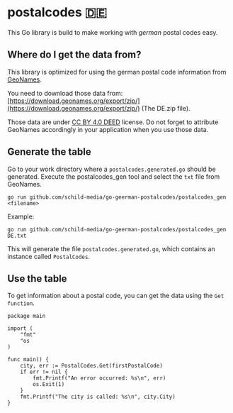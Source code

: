 # postalcodes 🇩🇪

This Go library is build to make working with *german* postal codes easy.

## Where do I get the data from?

This library is optimized for using the german postal code
information from [GeoNames](#).

You need to download those data from:
[https://download.geonames.org/export/zip/](https://download.geonames.org/export/zip/)
(The DE.zip file).

Those data are under [CC BY 4.0 DEED](https://creativecommons.org/licenses/by/4.0/) license.
Do not forget to attribute GeoNames accordingly in your application
when you use those data.

## Generate the table

Go to your work directory where a `postalcodes.generated.go` should be generated.
Execute the postalcodes_gen tool and select the `txt` file from GeoNames.

    go run github.com/schild-media/go-geerman-postalcodes/postalcodes_gen <filename>

Example:

    go run github.com/schild-media/go-geerman-postalcodes/postalcodes_gen DE.txt

This will generate the file `postalcodes.generated.go`, which contains an instance called `PostalCodes`.

## Use the table

To get information about a postal code, you can get the data using the `Get function`.

    package main

    import (
        "fmt"
        "os
    )

    func main() {
        city, err := PostalCodes.Get(firstPostalCode)
        if err != nil {
            fmt.Printf("An error occurred: %s\n", err)
            os.Exit(1)
        }
        fmt.Printf("The city is called: %s\n", city.City)
    }
